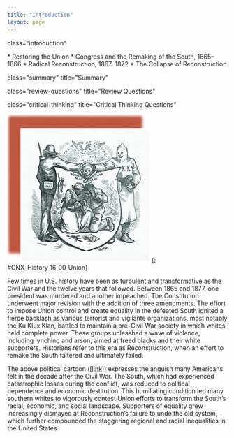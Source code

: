 ```yaml
---
title: "Introduction"
layout: page
---
```



<cnx-pi data-type="cnx.flag.introduction"> class="introduction" </cnx-pi>

<div data-type="abstract" markdown="1">
* Restoring the Union
* Congress and the Remaking of the South, 1865–1866
* Radical Reconstruction, 1867–1872
* The Collapse of Reconstruction

</div>

<cnx-pi data-type="cnx.eoc">class="summary" title="Summary"</cnx-pi>

<cnx-pi data-type="cnx.eoc">class="review-questions" title="Review Questions"</cnx-pi>

<cnx-pi data-type="cnx.eoc">class="critical-thinking" title="Critical Thinking Questions"</cnx-pi>

 ![An illustration shows a man labeled &#x201C;White League&#x201D; shaking hands with a hooded figure labeled &#x201C;KKK.&#x201D; Their hands meet over a skull and crossbones. Below, a shield shows a black couple weeping over a baby. In the background, a schoolhouse burns, and a lynched freedman is shown hanging from a tree. Above the shield, which is labeled &#x201C;Worse than Slavery,&#x201D; the text reads, &#x201C;The Union as it Was: This is a White Man&#x2019;s Government.&#x201D;](../resources/CNX_History_16_00_Union.jpg "In this political cartoon by Thomas Nast, which appeared in Harper&#x2019;s Weekly in October 1874, the &#x201C;White League&#x201D; shakes hands with the Ku Klux Klan over a shield that shows a couple weeping over a baby. In the background, a schoolhouse burns, and a lynched freedman is shown hanging from a tree. Above the shield, which is labeled &#x201C;Worse than Slavery,&#x201D; the text reads, &#x201C;The Union as It Was: This Is a White Man&#x2019;s Government.&#x201D; "){: #CNX_History_16_00_Union}

Few times in U.S. history have been as turbulent and transformative as the Civil War and the twelve years that followed. Between 1865 and 1877, one president was murdered and another impeached. The Constitution underwent major revision with the addition of three amendments. The effort to impose Union control and create equality in the defeated South ignited a fierce backlash as various terrorist and vigilante organizations, most notably the Ku Klux Klan, battled to maintain a pre–Civil War society in which whites held complete power. These groups unleashed a wave of violence, including lynching and arson, aimed at freed blacks and their white supporters. Historians refer to this era as Reconstruction, when an effort to remake the South faltered and ultimately failed.

The above political cartoon ([\[link\]](#CNX_History_16_00_Union)) expresses the anguish many Americans felt in the decade after the Civil War. The South, which had experienced catastrophic losses during the conflict, was reduced to political dependence and economic destitution. This humiliating condition led many southern whites to vigorously contest Union efforts to transform the South’s racial, economic, and social landscape. Supporters of equality grew increasingly dismayed at Reconstruction’s failure to undo the old system, which further compounded the staggering regional and racial inequalities in the United States.


